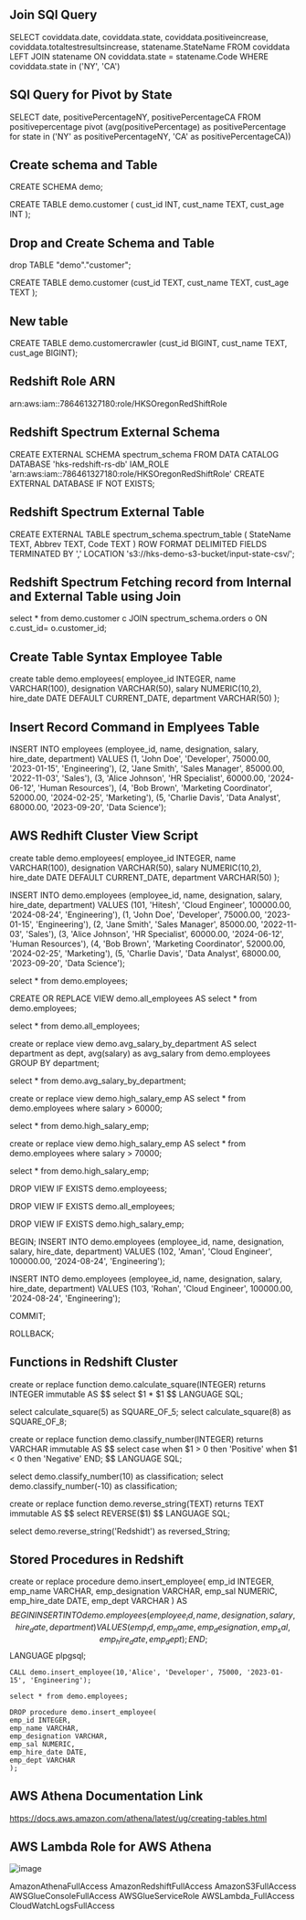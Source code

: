 ## Join SQl Query
SELECT  coviddata.date,
        coviddata.state,
        coviddata.positiveincrease,
        coviddata.totaltestresultsincrease,
        statename.StateName
FROM    coviddata LEFT JOIN statename
        ON  coviddata.state = statename.Code
WHERE   coviddata.state in ('NY', 'CA')



## SQl Query for Pivot by State

SELECT  date, positivePercentageNY, positivePercentageCA
FROM    positivepercentage 
        pivot (avg(positivePercentage) as positivePercentage 
        for state in ('NY' as positivePercentageNY, 'CA' as positivePercentageCA))



## Create schema and Table

CREATE SCHEMA demo;

CREATE TABLE demo.customer
(
    cust_id INT,
    cust_name TEXT,
    cust_age INT
);

## Drop and Create Schema and Table

drop TABLE "demo"."customer";

CREATE TABLE demo.customer (cust_id TEXT, cust_name TEXT, cust_age TEXT );

## New table
CREATE TABLE demo.customercrawler (cust_id BIGINT, cust_name TEXT, cust_age BIGINT);

## Redshift Role ARN

arn:aws:iam::786461327180:role/HKSOregonRedShiftRole

## Redshift Spectrum External Schema

CREATE EXTERNAL SCHEMA spectrum_schema
FROM DATA CATALOG
DATABASE 'hks-redshift-rs-db'
IAM_ROLE 'arn:aws:iam::786461327180:role/HKSOregonRedShiftRole'
CREATE EXTERNAL DATABASE IF NOT EXISTS;

## Redshift Spectrum External Table
CREATE EXTERNAL TABLE spectrum_schema.spectrum_table (
    StateName TEXT,
    Abbrev TEXT,
    Code TEXT
)
ROW FORMAT DELIMITED
FIELDS TERMINATED BY ','
LOCATION 's3://hks-demo-s3-bucket/input-state-csv/';




## Redshift Spectrum Fetching record from Internal and External Table using Join

select * from demo.customer c
JOIN spectrum_schema.orders o 
ON c.cust_id= o.customer_id;

## Create Table Syntax Employee Table

create table demo.employees(
    employee_id INTEGER,
    name VARCHAR(100),
    designation VARCHAR(50),
    salary NUMERIC(10,2),
    hire_date DATE DEFAULT CURRENT_DATE,
    department VARCHAR(50)
);

## Insert Record Command in Emplyees Table

INSERT INTO employees (employee_id, name, designation, salary, hire_date, department)
VALUES
    (1, 'John Doe', 'Developer', 75000.00, '2023-01-15', 'Engineering'),
    (2, 'Jane Smith', 'Sales Manager', 85000.00, '2022-11-03', 'Sales'),
    (3, 'Alice Johnson', 'HR Specialist', 60000.00, '2024-06-12', 'Human Resources'),
    (4, 'Bob Brown', 'Marketing Coordinator', 52000.00, '2024-02-25', 'Marketing'),
    (5, 'Charlie Davis', 'Data Analyst', 68000.00, '2023-09-20', 'Data Science');

## AWS Redhift Cluster View Script

create table demo.employees(
    employee_id INTEGER,
    name VARCHAR(100),
    designation VARCHAR(50),
    salary NUMERIC(10,2),
    hire_date DATE DEFAULT CURRENT_DATE,
    department VARCHAR(50)
);

INSERT INTO demo.employees (employee_id, name, designation, salary, hire_date, department)
VALUES
(101, 'Hitesh', 'Cloud Engineer', 100000.00, '2024-08-24', 'Engineering'),
(1, 'John Doe', 'Developer', 75000.00, '2023-01-15', 'Engineering'),
(2, 'Jane Smith', 'Sales Manager', 85000.00, '2022-11-03', 'Sales'),
(3, 'Alice Johnson', 'HR Specialist', 60000.00, '2024-06-12', 'Human Resources'),
(4, 'Bob Brown', 'Marketing Coordinator', 52000.00, '2024-02-25', 'Marketing'),
(5, 'Charlie Davis', 'Data Analyst', 68000.00, '2023-09-20', 'Data Science');

select * from demo.employees;


CREATE OR REPLACE VIEW demo.all_employees AS
select * from demo.employees;

select * from demo.all_employees;

create or replace view demo.avg_salary_by_department AS
select department as dept, avg(salary) as avg_salary
from demo.employees
GROUP BY department;

select * from demo.avg_salary_by_department;

create or replace view demo.high_salary_emp AS
select * from demo.employees
where salary > 60000;

select * from demo.high_salary_emp;


create or replace view demo.high_salary_emp AS
select * from demo.employees
where salary > 70000;

select * from demo.high_salary_emp;

DROP VIEW IF EXISTS demo.employeess;

DROP VIEW IF EXISTS demo.all_employees;

DROP VIEW IF EXISTS demo.high_salary_emp;


BEGIN;
INSERT INTO demo.employees (employee_id, name, designation, salary, hire_date, department)
VALUES
(102, 'Aman', 'Cloud Engineer', 100000.00, '2024-08-24', 'Engineering');

INSERT INTO demo.employees (employee_id, name, designation, salary, hire_date, department)
VALUES
(103, 'Rohan', 'Cloud Engineer', 100000.00, '2024-08-24', 'Engineering');

COMMIT;

ROLLBACK;


## Functions in Redshift Cluster

create or replace function demo.calculate_square(INTEGER)
returns INTEGER
immutable
AS $$
select $1 * $1
$$ LANGUAGE SQL;

select calculate_square(5) as SQUARE_OF_5;
select calculate_square(8) as SQUARE_OF_8;


create or replace function demo.classify_number(INTEGER)
returns VARCHAR
immutable
AS $$
select case
when $1 > 0 then 'Positive'
when $1 < 0 then 'Negative'
END;
$$ LANGUAGE SQL;

select demo.classify_number(10) as classification;
select demo.classify_number(-10) as classification;


create or replace function demo.reverse_string(TEXT)
returns TEXT
immutable
AS $$
select REVERSE($1)
$$ LANGUAGE SQL;

select demo.reverse_string('Redshidt') as reversed_String;


## Stored Procedures in Redshift

create or replace procedure demo.insert_employee(
    emp_id INTEGER, 
    emp_name VARCHAR, 
    emp_designation VARCHAR, 
    emp_sal NUMERIC, 
    emp_hire_date DATE, 
    emp_dept VARCHAR
    )
    AS $$
    BEGIN
        INSERT INTO demo.employees(employee_id, name, designation, salary, hire_date, department)
        VALUES (emp_id,emp_name,emp_designation,emp_sal,emp_hire_date,emp_dept);
    END;
    $$ LANGUAGE plpgsql;


    CALL demo.insert_employee(10,'Alice', 'Developer', 75000, '2023-01-15', 'Engineering');

    select * from demo.employees;

    DROP procedure demo.insert_employee(
    emp_id INTEGER, 
    emp_name VARCHAR, 
    emp_designation VARCHAR, 
    emp_sal NUMERIC, 
    emp_hire_date DATE, 
    emp_dept VARCHAR
    );

## AWS Athena Documentation Link

https://docs.aws.amazon.com/athena/latest/ug/creating-tables.html

## AWS Lambda Role for AWS Athena
![image](https://github.com/user-attachments/assets/7b1c9c01-76f8-4860-9841-2d3c3a143265)

AmazonAthenaFullAccess
AmazonRedshiftFullAccess
AmazonS3FullAccess
AWSGlueConsoleFullAccess
AWSGlueServiceRole
AWSLambda_FullAccess
CloudWatchLogsFullAccess

